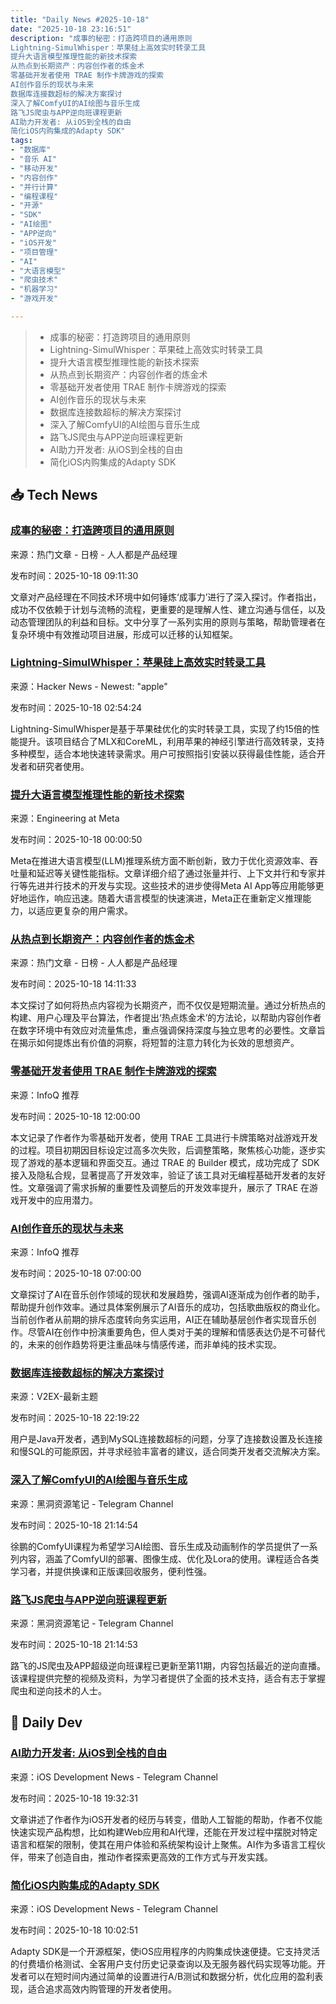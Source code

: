 ```yaml
---
title: "Daily News #2025-10-18"
date: "2025-10-18 23:16:51"
description: "成事的秘密：打造跨项目的通用原则
Lightning-SimulWhisper：苹果硅上高效实时转录工具
提升大语言模型推理性能的新技术探索
从热点到长期资产：内容创作者的炼金术
零基础开发者使用 TRAE 制作卡牌游戏的探索
AI创作音乐的现状与未来
数据库连接数超标的解决方案探讨
深入了解ComfyUI的AI绘图与音乐生成
路飞JS爬虫与APP逆向班课程更新
AI助力开发者: 从iOS到全栈的自由
简化iOS内购集成的Adapty SDK"
tags: 
- "数据库"
- "音乐 AI"
- "移动开发"
- "内容创作"
- "并行计算"
- "编程课程"
- "开源"
- "SDK"
- "AI绘图"
- "APP逆向"
- "iOS开发"
- "项目管理"
- "AI"
- "大语言模型"
- "爬虫技术"
- "机器学习"
- "游戏开发"

---
```


> - 成事的秘密：打造跨项目的通用原则
> - Lightning-SimulWhisper：苹果硅上高效实时转录工具
> - 提升大语言模型推理性能的新技术探索
> - 从热点到长期资产：内容创作者的炼金术
> - 零基础开发者使用 TRAE 制作卡牌游戏的探索
> - AI创作音乐的现状与未来
> - 数据库连接数超标的解决方案探讨
> - 深入了解ComfyUI的AI绘图与音乐生成
> - 路飞JS爬虫与APP逆向班课程更新
> - AI助力开发者: 从iOS到全栈的自由
> - 简化iOS内购集成的Adapty SDK

## 📥 Tech News

### [成事的秘密：打造跨项目的通用原则](https://www.woshipm.com/it/6276762.html)

来源：热门文章 - 日榜 - 人人都是产品经理

发布时间：2025-10-18 09:11:30

文章对产品经理在不同技术环境中如何锤炼‘成事力’进行了深入探讨。作者指出，成功不仅依赖于计划与流畅的流程，更重要的是理解人性、建立沟通与信任，以及动态管理团队的利益和目标。文中分享了一系列实用的原则与策略，帮助管理者在复杂环境中有效推动项目进展，形成可以迁移的认知框架。

### [Lightning-SimulWhisper：苹果硅上高效实时转录工具](https://github.com/altalt-org/Lightning-SimulWhisper)

来源：Hacker News - Newest: "apple"

发布时间：2025-10-18 02:54:24

Lightning-SimulWhisper是基于苹果硅优化的实时转录工具，实现了约15倍的性能提升。该项目结合了MLX和CoreML，利用苹果的神经引擎进行高效转录，支持多种模型，适合本地快速转录需求。用户可按照指引安装以获得最佳性能，适合开发者和研究者使用。

### [提升大语言模型推理性能的新技术探索](https://engineering.fb.com/2025/10/17/ai-research/scaling-llm-inference-innovations-tensor-parallelism-context-parallelism-expert-parallelism/)

来源：Engineering at Meta

发布时间：2025-10-18 00:00:50

Meta在推进大语言模型(LLM)推理系统方面不断创新，致力于优化资源效率、吞吐量和延迟等关键性能指标。文章详细介绍了通过张量并行、上下文并行和专家并行等先进并行技术的开发与实现。这些技术的进步使得Meta AI App等应用能够更好地运作，响应迅速。随着大语言模型的快速演进，Meta正在重新定义推理能力，以适应更复杂的用户需求。

### [从热点到长期资产：内容创作者的炼金术](https://www.woshipm.com/operate/6276773.html)

来源：热门文章 - 日榜 - 人人都是产品经理

发布时间：2025-10-18 14:11:33

本文探讨了如何将热点内容视为长期资产，而不仅仅是短期流量。通过分析热点的构建、用户心理及平台算法，作者提出‘热点炼金术’的方法论，以帮助内容创作者在数字环境中有效应对流量焦虑，重点强调保持深度与独立思考的必要性。文章旨在揭示如何提炼出有价值的洞察，将短暂的注意力转化为长效的思想资产。

### [零基础开发者使用 TRAE 制作卡牌游戏的探索](https://www.infoq.cn/article/Bxc8OjUHQWoPwJihq2M4)

来源：InfoQ 推荐

发布时间：2025-10-18 12:00:00

本文记录了作者作为零基础开发者，使用 TRAE 工具进行卡牌策略对战游戏开发的过程。项目初期因目标设定过高多次失败，后调整策略，聚焦核心功能，逐步实现了游戏的基本逻辑和界面交互。通过 TRAE 的 Builder 模式，成功完成了 SDK 接入及隐私合规，显著提高了开发效率，验证了该工具对无编程基础开发者的友好性。文章强调了需求拆解的重要性及调整后的开发效率提升，展示了 TRAE 在游戏开发中的应用潜力。

### [AI创作音乐的现状与未来](https://www.infoq.cn/article/8QEPrSVWRWHO6qxSZOAY)

来源：InfoQ 推荐

发布时间：2025-10-18 07:00:00

文章探讨了AI在音乐创作领域的现状和发展趋势，强调AI逐渐成为创作者的助手，帮助提升创作效率。通过具体案例展示了AI音乐的成功，包括歌曲版权的商业化。当前创作者从前期的排斥态度转向务实运用，AI正在辅助基层创作者实现音乐创作。尽管AI在创作中扮演重要角色，但人类对于美的理解和情感表达仍是不可替代的，未来的创作趋势将更注重品味与情感传递，而非单纯的技术实现。

### [数据库连接数超标的解决方案探讨](https://www.v2ex.com/t/1166678)

来源：V2EX-最新主题

发布时间：2025-10-18 22:19:22

用户是Java开发者，遇到MySQL连接数超标的问题，分享了连接数设置及长连接和慢SQL的可能原因，并寻求经验丰富者的建议，适合同类开发者交流解决方案。

### [深入了解ComfyUI的AI绘图与音乐生成](https://t.me/piracy6/33325)

来源：黑洞资源笔记 - Telegram Channel

发布时间：2025-10-18 21:14:54

徐鹏的ComfyUI课程为希望学习AI绘图、音乐生成及动画制作的学员提供了一系列内容，涵盖了ComfyUI的部署、图像生成、优化及Lora的使用。课程适合各类学习者，并提供换课和正版课回收服务，便利性强。

### [路飞JS爬虫与APP逆向班课程更新](https://t.me/piracy6/33319)

来源：黑洞资源笔记 - Telegram Channel

发布时间：2025-10-18 21:14:53

路飞的JS爬虫及APP超级逆向班课程已更新至第11期，内容包括最近的逆向直播。该课程提供完整的视频及资料，为学习者提供了全面的技术支持，适合有志于掌握爬虫和逆向技术的人士。

## 💾 Daily Dev

### [AI助力开发者: 从iOS到全栈的自由](https://antran.app/2025/you_can_just_do_things/)

来源：iOS Development News - Telegram Channel

发布时间：2025-10-18 19:32:31

文章讲述了作者作为iOS开发者的经历与转变，借助人工智能的帮助，作者不仅能快速实现产品构想，比如构建Web应用和AI代理，还能在开发过程中摆脱对特定语言和框架的限制，使其在用户体验和系统架构设计上聚焦。AI作为多语言工程伙伴，带来了创造自由，推动作者探索更高效的工作方式与开发实践。

### [简化iOS内购集成的Adapty SDK](https://github.com/adaptyteam/AdaptySDK-iOS)

来源：iOS Development News - Telegram Channel

发布时间：2025-10-18 10:02:51

Adapty SDK是一个开源框架，使iOS应用程序的内购集成快速便捷。它支持灵活的付费墙价格测试、全客用户支付历史记录查询以及无服务器代码实现等功能。开发者可以在短时间内通过简单的设置进行A/B测试和数据分析，优化应用的盈利表现，适合追求高效内购管理的开发者使用。
